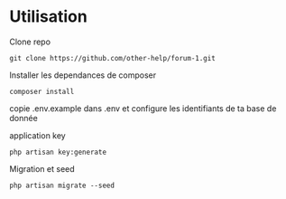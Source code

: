 # Utilisation


Clone repo

	git clone https://github.com/other-help/forum-1.git
Installer les dependances de composer

	composer install
	
copie .env.example dans .env et configure les identifiants de ta base de donnée

application key

	php artisan key:generate        

Migration et seed

`php artisan migrate --seed`
